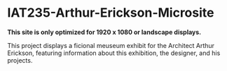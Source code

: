 # IAT235-Arthur-Erickson-Microsite
**This site is only optimized for 1920 x 1080 or landscape displays.**

This project displays a ficional meuseum exhibit for the Architect Arthur Erickson, featuring information about this exhibition, the designer, and his projects. 
